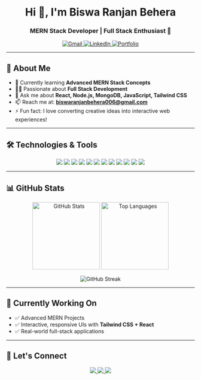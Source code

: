 <h1 align="center">Hi 👋, I'm Biswa Ranjan Behera</h1>
<h3 align="center">MERN Stack Developer | Full Stack Enthusiast 🚀</h3>

<p align="center">
  <a href="mailto:biswaranjanbehera006@gmail.com">
    <img src="https://img.shields.io/badge/Gmail-D14836?style=for-the-badge&logo=gmail&logoColor=white" alt="Gmail">
  </a>
  <a href="https://www.linkedin.com/in/biswa-ranjan-behera/" target="_blank">
    <img src="https://img.shields.io/badge/LinkedIn-0077B5?style=for-the-badge&logo=linkedin&logoColor=white" alt="LinkedIn">
  </a>
  <a href="https://biswa-ranjan-portfolio.vercel.app/" target="_blank">
    <img src="https://img.shields.io/badge/Portfolio-24292e?style=for-the-badge&logo=vercel&logoColor=white" alt="Portfolio">
  </a>
</p>

---

## 🚀 About Me

- 🌱 Currently learning **Advanced MERN Stack Concepts**
- 👨‍💻 Passionate about **Full Stack Development**
- 💬 Ask me about **React, Node.js, MongoDB, JavaScript, Tailwind CSS**
- 📫 Reach me at: **biswaranjanbehera006@gmail.com**
- ⚡ Fun fact: I love converting creative ideas into interactive web experiences!

---



## 🛠️ Technologies & Tools

<p align="center">
  <img src="https://img.shields.io/badge/HTML5-E34F26?style=for-the-badge&logo=html5&logoColor=white" />
  <img src="https://img.shields.io/badge/CSS3-1572B6?style=for-the-badge&logo=css3&logoColor=white" />
  <img src="https://img.shields.io/badge/JavaScript-F7DF1E?style=for-the-badge&logo=javascript&logoColor=black" />
  <img src="https://img.shields.io/badge/React-20232A?style=for-the-badge&logo=react&logoColor=61DAFB" />
  <img src="https://img.shields.io/badge/Node.js-339933?style=for-the-badge&logo=nodedotjs&logoColor=white" />
  <img src="https://img.shields.io/badge/Express.js-000000?style=for-the-badge&logo=express&logoColor=white" />
  <img src="https://img.shields.io/badge/MongoDB-4EA94B?style=for-the-badge&logo=mongodb&logoColor=white" />
  <img src="https://img.shields.io/badge/Tailwind_CSS-38B2AC?style=for-the-badge&logo=tailwind-css&logoColor=white" />
  <img src="https://img.shields.io/badge/Java-ED8B00?style=for-the-badge&logo=java&logoColor=white" />
  <img src="https://img.shields.io/badge/C-00599C?style=for-the-badge&logo=c&logoColor=white" />
  <img src="https://img.shields.io/badge/Figma-F24E1E?style=for-the-badge&logo=figma&logoColor=white" />
  <img src="https://img.shields.io/badge/Postman-FF6C37?style=for-the-badge&logo=postman&logoColor=white" />
</p>

---

## 📊 GitHub Stats

<div align="center">
  <img height="180em" src="https://github-readme-stats.vercel.app/api?username=biswaranjanbehera006&show_icons=true&theme=tokyonight&border_radius=15" alt="GitHub Stats"/>
  <img height="180em" src="https://github-readme-stats.vercel.app/api/top-langs/?username=biswaranjanbehera006&layout=compact&theme=tokyonight&border_radius=15" alt="Top Languages"/>
</div>

<p align="center">
  <img src="https://streak-stats.demolab.com?user=biswaranjanbehera006&theme=tokyonight&border_radius=15" alt="GitHub Streak"/>
</p>

---

## 🧠 Currently Working On

- ✅ Advanced MERN Projects  
- ✅ Interactive, responsive UIs with **Tailwind CSS + React**  
- ✅ Real-world full-stack applications

---

## 🔗 Let's Connect

<p align="center">
  <a href="mailto:biswaranjanbehera006@gmail.com">
    <img src="https://img.shields.io/badge/Gmail-D14836?style=flat-square&logo=gmail&logoColor=white" />
  </a>
  <a href="https://www.linkedin.com/in/biswa-ranjan-behera/" target="_blank">
    <img src="https://img.shields.io/badge/LinkedIn-0077B5?style=flat-square&logo=linkedin&logoColor=white" />
  </a>
  <a href="https://biswa-ranjan-portfolio.vercel.app/" target="_blank">
    <img src="https://img.shields.io/badge/Portfolio-24292e?style=flat-square&logo=vercel&logoColor=white" />
  </a>
</p>
